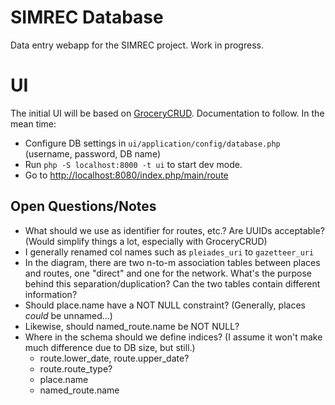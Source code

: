 # SIMREC Database

Data entry webapp for the SIMREC project. Work in progress.

# UI

The initial UI will be based on [GroceryCRUD](https://www.grocerycrud.com/). Documentation
to follow. In the mean time:

- Configure DB settings in `ui/application/config/database.php` (username, password, DB name)
- Run `php -S localhost:8000 -t ui` to start dev mode.
- Go to [http://localhost:8080/index.php/main/route](http://localhost:8080/index.php/main/route)

## Open Questions/Notes

- What should we use as identifier for routes, etc.? Are UUIDs acceptable? (Would simplify things a lot, especially
  with GroceryCRUD)
- I generally renamed col names such as `pleiades_uri` to `gazetteer_uri`
- In the diagram, there are two n-to-m association tables between places and routes, one "direct" and one for the 
  network. What's the purpose behind this separation/duplication? Can the two tables contain different information?
- Should place.name have a NOT NULL constraint? (Generally, places _could_ be unnamed...)
- Likewise, should named_route.name be NOT NULL?
- Where in the schema should we define indices? (I assume it won't make much difference due to DB size, but still.)
  - route.lower_date, route.upper_date?
  - route.route_type?
  - place.name
  - named_route.name